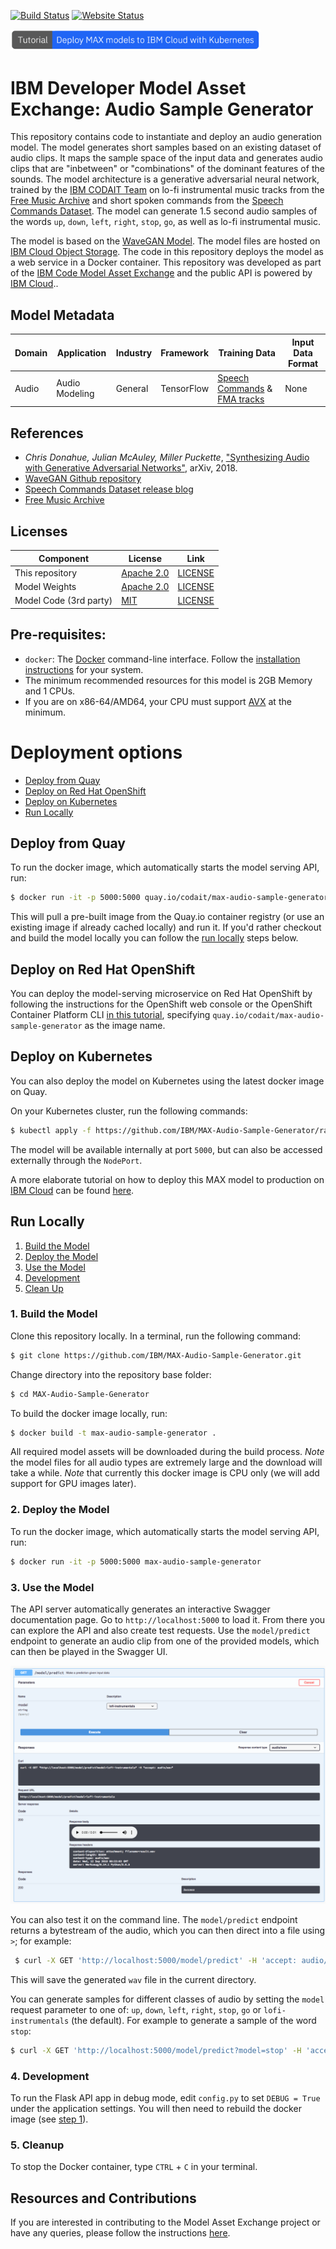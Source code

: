 [![Build Status](https://travis-ci.com/IBM/MAX-Audio-Sample-Generator.svg?branch=master)](https://travis-ci.com/IBM/MAX-Audio-Sample-Generator)
[![Website Status](https://img.shields.io/website/http/max-audio-sample-generator.codait-prod-41208c73af8fca213512856c7a09db52-0000.us-east.containers.appdomain.cloud/swagger.json.svg?label=api+demo)](http://max-audio-sample-generator.codait-prod-41208c73af8fca213512856c7a09db52-0000.us-east.containers.appdomain.cloud)

[<img src="docs/deploy-max-to-ibm-cloud-with-kubernetes-button.png" width="400px">](http://ibm.biz/max-to-ibm-cloud-tutorial)

# IBM Developer Model Asset Exchange: Audio Sample Generator

This repository contains code to instantiate and deploy an audio generation model. The model generates short samples
based on an existing dataset of audio clips. It maps the sample space of the input data and generates audio clips that
are "inbetween" or "combinations" of the dominant features of the sounds. The model architecture is a generative
adversarial neural network, trained by the [IBM CODAIT Team](http://codait.org) on lo-fi instrumental music tracks from the
[Free Music Archive](http://freemusicarchive.org) and short spoken commands from the
[Speech Commands Dataset](https://ai.googleblog.com/2017/08/launching-speech-commands-dataset.html). The model can
generate 1.5 second audio samples of the words `up`, `down`, `left`, `right`, `stop`, `go`, as well as lo-fi
instrumental music.

The model is based on the [WaveGAN Model](https://github.com/chrisdonahue/wavegan). The model files are hosted on
[IBM Cloud Object Storage](https://max-cdn.cdn.appdomain.cloud/max-audio-sample-generator/1.0.0/assets.tar.gz).
The code in this repository deploys the model as a web service in a Docker container. This repository was developed as
part of the [IBM Code Model Asset Exchange](https://developer.ibm.com/code/exchanges/models/) and the public API is powered by [IBM Cloud](https://ibm.biz/Bdz2XM)..

## Model Metadata
| Domain | Application | Industry  | Framework | Training Data | Input Data Format |
| ------------- | --------  | -------- | --------- | --------- | -------------- | 
| Audio | Audio Modeling | General | TensorFlow | [Speech Commands](https://www.kaggle.com/c/tensorflow-speech-recognition-challenge/data) & [FMA tracks](http://freemusicarchive.org/search/?adv=1&quicksearch=uncle+milk&search-genre=Genres&duration_from=&duration_to=) | None | 

## References

* _Chris Donahue, Julian McAuley, Miller Puckette_, ["Synthesizing Audio with Generative Adversarial Networks"](https://arxiv.org/abs/1802.04208), arXiv, 2018.
* [WaveGAN Github repository](https://github.com/chrisdonahue/wavegan)
* [Speech Commands Dataset release blog](https://ai.googleblog.com/2017/08/launching-speech-commands-dataset.html)
* [Free Music Archive](http://freemusicarchive.org/about)

## Licenses

| Component | License | Link  |
| ------------- | --------  | -------- |
| This repository | [Apache 2.0](https://www.apache.org/licenses/LICENSE-2.0) | [LICENSE](LICENSE) |
| Model Weights | [Apache 2.0](https://www.apache.org/licenses/LICENSE-2.0) | [LICENSE](LICENSE) |
| Model Code (3rd party) | [MIT](https://opensource.org/licenses/MIT) | [LICENSE](https://github.com/chrisdonahue/wavegan/blob/master/LICENSE.txt) |

## Pre-requisites:

* `docker`: The [Docker](https://www.docker.com/) command-line interface. Follow the [installation instructions](https://docs.docker.com/install/) for your system.
* The minimum recommended resources for this model is 2GB Memory and 1 CPUs.
* If you are on x86-64/AMD64, your CPU must support [AVX](https://en.wikipedia.org/wiki/Advanced_Vector_Extensions) at the minimum.

# Deployment options

* [Deploy from Quay](#deploy-from-quay)
* [Deploy on Red Hat OpenShift](#deploy-on-red-hat-openshift)
* [Deploy on Kubernetes](#deploy-on-kubernetes)
* [Run Locally](#run-locally)

## Deploy from Quay

To run the docker image, which automatically starts the model serving API, run:

```bash
$ docker run -it -p 5000:5000 quay.io/codait/max-audio-sample-generator
```

This will pull a pre-built image from the Quay.io container registry (or use an existing image if already cached locally) and run it. If
you'd rather checkout and build the model locally you can follow the [run locally](#run-locally) steps below.

## Deploy on Red Hat OpenShift

You can deploy the model-serving microservice on Red Hat OpenShift by following the instructions for the OpenShift web console or the OpenShift Container Platform CLI [in this tutorial](https://developer.ibm.com/tutorials/deploy-a-model-asset-exchange-microservice-on-red-hat-openshift/), specifying `quay.io/codait/max-audio-sample-generator` as the image name.

## Deploy on Kubernetes

You can also deploy the model on Kubernetes using the latest docker image on Quay.

On your Kubernetes cluster, run the following commands:

```bash
$ kubectl apply -f https://github.com/IBM/MAX-Audio-Sample-Generator/raw/master/max-audio-sample-generator.yaml
```

The model will be available internally at port `5000`, but can also be accessed externally through the `NodePort`.

A more elaborate tutorial on how to deploy this MAX model to production on [IBM Cloud](https://ibm.biz/Bdz2XM) can be found [here](http://ibm.biz/max-to-ibm-cloud-tutorial).

## Run Locally

1. [Build the Model](#1-build-the-model)
2. [Deploy the Model](#2-deploy-the-model)
3. [Use the Model](#3-use-the-model)
4. [Development](#4-development)
5. [Clean Up](#5-cleanup)

### 1. Build the Model

Clone this repository locally. In a terminal, run the following command:

```bash
$ git clone https://github.com/IBM/MAX-Audio-Sample-Generator.git
```

Change directory into the repository base folder:

```bash
$ cd MAX-Audio-Sample-Generator
```

To build the docker image locally, run: 

```bash
$ docker build -t max-audio-sample-generator .
```

All required model assets will be downloaded during the build process. _Note_ the model files for all audio types are
extremely large and the download will take a while. _Note_ that currently this docker image is CPU only (we will add
support for GPU images later).

### 2. Deploy the Model

To run the docker image, which automatically starts the model serving API, run:

```bash
$ docker run -it -p 5000:5000 max-audio-sample-generator
```

### 3. Use the Model

The API server automatically generates an interactive Swagger documentation page. Go to `http://localhost:5000` to load
it. From there you can explore the API and also create test requests.
Use the `model/predict` endpoint to generate an audio clip from one of the provided models, which can then be played in
the Swagger UI.

![Swagger UI Screenshot](docs/swagger-screenshot.png)

You can also test it on the command line. The `model/predict` endpoint returns a bytestream of the audio, which you can
then direct into a file using `>`; for example:

```bash
 $ curl -X GET 'http://localhost:5000/model/predict' -H 'accept: audio/wav' > result.wav
```

This will save the generated `wav` file in the current directory.

You can generate samples for different classes of audio by setting the `model` request parameter to one of: `up`, `down`, `left`, `right`, `stop`, `go` or `lofi-instrumentals` (the default). For example to generate a sample of the word `stop`:

```bash
$ curl -X GET 'http://localhost:5000/model/predict?model=stop' -H 'accept: audio/wav' > stop.wav
```

### 4. Development

To run the Flask API app in debug mode, edit `config.py` to set `DEBUG = True` under the application settings. You will
then need to rebuild the docker image (see [step 1](#1-build-the-model)).

### 5. Cleanup

To stop the Docker container, type `CTRL` + `C` in your terminal.

## Resources and Contributions
   
If you are interested in contributing to the Model Asset Exchange project or have any queries, please follow the instructions [here](https://github.com/CODAIT/max-central-repo).
